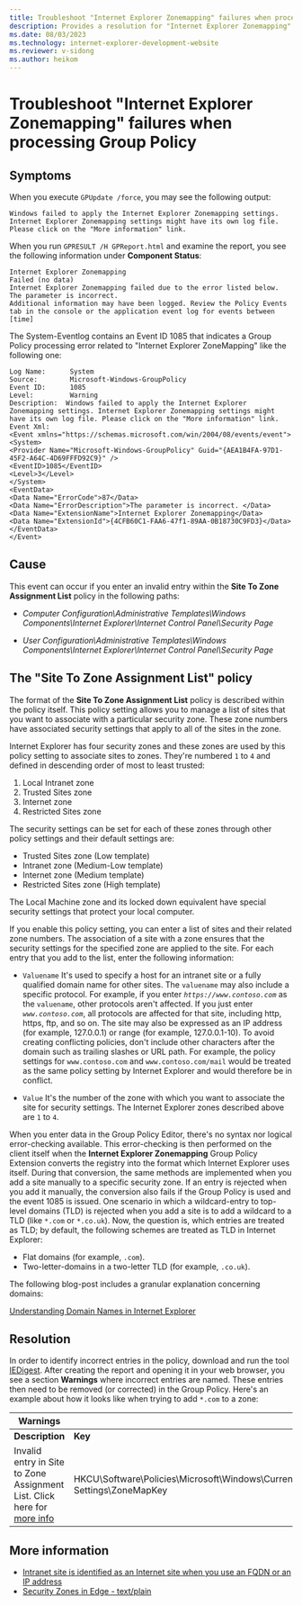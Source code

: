 ```yaml
---
title: Troubleshoot "Internet Explorer Zonemapping" failures when processing Group Policy
description: Provides a resolution for "Internet Explorer Zonemapping" failures when you process Group Policy.
ms.date: 08/03/2023
ms.technology: internet-explorer-development-website
ms.reviewer: v-sidong
ms.author: heikom
---
```

# Troubleshoot "Internet Explorer Zonemapping" failures when processing Group Policy

## Symptoms

When you execute `GPUpdate /force`, you may see the following output:

```output
Windows failed to apply the Internet Explorer Zonemapping settings. Internet Explorer Zonemapping settings might have its own log file. Please click on the "More information" link.
```

When you run `GPRESULT /H GPReport.html` and examine the report, you see the following information under **Component Status**:

```output
Internet Explorer Zonemapping                                        Failed (no data)
Internet Explorer Zonemapping failed due to the error listed below.
The parameter is incorrect.
Additional information may have been logged. Review the Policy Events tab in the console or the application event log for events between [time]
```

The System-Eventlog contains an Event ID 1085 that indicates a Group Policy processing error related to "Internet Explorer ZoneMapping" like the following one:

```output
Log Name:      System
Source:        Microsoft-Windows-GroupPolicy
Event ID:      1085
Level:         Warning
Description:  Windows failed to apply the Internet Explorer Zonemapping settings. Internet Explorer Zonemapping settings might have its own log file. Please click on the "More information" link.
Event Xml:
<Event xmlns="https://schemas.microsoft.com/win/2004/08/events/event">
<System>
<Provider Name="Microsoft-Windows-GroupPolicy" Guid="{AEA1B4FA-97D1-45F2-A64C-4D69FFFD92C9}" />
<EventID>1085</EventID>
<Level>3</Level>
</System>
<EventData>
<Data Name="ErrorCode">87</Data>
<Data Name="ErrorDescription">The parameter is incorrect. </Data>
<Data Name="ExtensionName">Internet Explorer Zonemapping</Data>
<Data Name="ExtensionId">{4CFB60C1-FAA6-47f1-89AA-0B18730C9FD3}</Data>
</EventData>
</Event> 
```

## Cause

This event can occur if you enter an invalid entry within the **Site To Zone Assignment List** policy in the following paths:

- *Computer Configuration\Administrative Templates\Windows Components\Internet Explorer\Internet Control Panel\Security Page*

- *User Configuration\Administrative Templates\Windows Components\Internet Explorer\Internet Control Panel\Security Page*

## The "Site To Zone Assignment List" policy

The format of the **Site To Zone Assignment List** policy is described within the policy itself. This policy setting allows you to manage a list of sites that you want to associate with a particular security zone. These zone numbers have associated security settings that apply to all of the sites in the zone.

Internet Explorer has four security zones and these zones are used by this policy setting to associate sites to zones. They're numbered `1` to `4` and defined in descending order of most to least trusted:

1. Local Intranet zone  
1. Trusted Sites zone  
1. Internet zone  
1. Restricted Sites zone

The security settings can be set for each of these zones through other policy settings and their default settings are:

- Trusted Sites zone (Low template)
- Intranet zone (Medium-Low template)
- Internet zone (Medium template)
- Restricted Sites zone (High template)

The Local Machine zone and its locked down equivalent have special security settings that protect your local computer.

If you enable this policy setting, you can enter a list of sites and their related zone numbers. The association of a site with a zone ensures that the security settings for the specified zone are applied to the site. For each entry that you add to the list, enter the following information:

- `Valuename` It's used to specify a host for an intranet site or a fully qualified domain name for other sites. The `valuename` may also include a specific protocol. For example, if you enter *`https://www.contoso.com`* as the `valuename`, other protocols aren't affected. If you just enter *`www.contoso.com`*, all protocols are affected for that site, including http, https, ftp, and so on. The site may also be expressed as an IP address (for example, 127.0.0.1) or range (for example, 127.0.0.1-10). To avoid creating conflicting policies, don't include other characters after the domain such as trailing slashes or URL path. For example, the policy settings for `www.contoso.com` and `www.contoso.com/mail` would be treated as the same policy setting by Internet Explorer and would therefore be in conflict.

- `Value` It's the number of the zone with which you want to associate the site for security settings. The Internet Explorer zones described above are `1` to `4`.

When you enter data in the Group Policy Editor, there's no syntax nor logical error-checking available. This error-checking is then performed on the client itself when the **Internet Explorer Zonemapping** Group Policy Extension converts the registry into the format which Internet Explorer uses itself. During that conversion, the same methods are implemented when you add a site manually to a specific security zone. If an entry is rejected when you add it manually, the conversion also fails if the Group Policy is used and the event 1085 is issued. One scenario in which a wildcard-entry to top-level domains (TLD) is rejected when you add a site is to add a wildcard to a TLD (like `*.com` or `*.co.uk`). Now, the question is, which entries are treated as TLD; by default, the following schemes are treated as TLD in Internet Explorer:

- Flat domains (for example, `.com`).
- Two-letter-domains in a two-letter TLD (for example, `.co.uk`).

The following blog-post includes a granular explanation concerning domains:

[Understanding Domain Names in Internet Explorer](/archive/blogs/ieinternals/understanding-domain-names-in-internet-explorer)

## Resolution

In order to identify incorrect entries in the policy, download and run the tool [IEDigest](https://aka.ms/IEDigest). After creating the report and opening it in your web browser, you see a section **Warnings** where incorrect entries are named. These entries then need to be removed (or corrected) in the Group Policy. Here's an example about how it looks like when trying to add `*.com` to a zone:

|Warnings||||
|-|-|-|-|
|**Description**|**Key**|**Name**|**Value**|
|Invalid entry in Site to Zone Assignment List. Click here for [more info](/archive/blogs/askie/description-of-event-id-1085-from-internet-explorer-zonemapping)|HKCU\Software\Policies\Microsoft\Windows\CurrentVersion\Internet Settings\ZoneMapKey|*.com is invalid||

## More information

- [Intranet site is identified as an Internet site when you use an FQDN or an IP address](../../../windows-client/networking/intranet-site-identified-as-an-internet-site.md)
- [Security Zones in Edge - text/plain](https://textslashplain.com/2020/01/30/security-zones-in-edge/)

